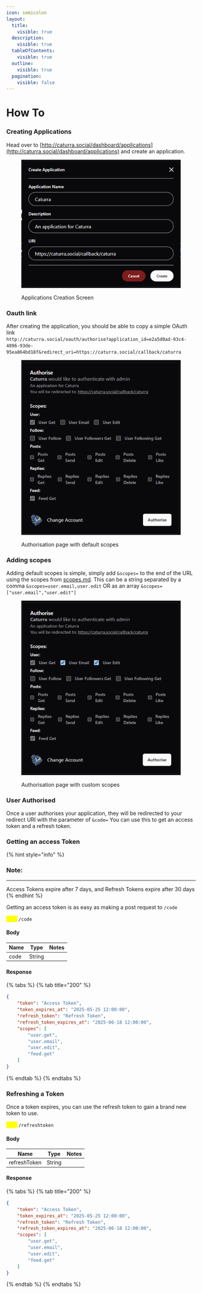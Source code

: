 ```yaml
---
icon: semicolon
layout:
  title:
    visible: true
  description:
    visible: true
  tableOfContents:
    visible: true
  outline:
    visible: true
  pagination:
    visible: false
---
```


# How To

### Creating Applications

Head over to [http://caturra.social/dashboard/applications](http://caturra.social/dashboard/applications) and create an application.

<figure><img src="../../../.gitbook/assets/image (1).png" alt=""><figcaption><p>Applications Creation Screen</p></figcaption></figure>

### Oauth link

After creating the application, you should be able to copy a simple OAuth link\
`http://caturra.social/oauth/authorise?application_id=e2a5d0ad-93c4-4896-93de-95ea864bd18f&redirect_uri=https://caturra.social/callback/caturra`

<figure><img src="../../../.gitbook/assets/image (2).png" alt=""><figcaption><p>Authorisation page with default scopes</p></figcaption></figure>

### Adding scopes

Adding default scopes is simple, simply add `&scopes=` to the end of the URL using the scopes from [scopes.md](../../../api/v1/scopes.md "mention"). This can be a string separated by a comma `&scopes=user.email,user.edit` OR as an array `&scopes=["user.email","user.edit"]`&#x20;

<figure><img src="../../../.gitbook/assets/image (3).png" alt=""><figcaption><p>Authorisation page with custom scopes</p></figcaption></figure>

### User Authorised

Once a user authorises your application, they will be redirected to your redirect URI with the parameter of `&code=` You can use this to get an access token and a refresh token.

### Getting an access Token

{% hint style="info" %}
### Note:

***

Access Tokens expire after 7 days, and Refresh Tokens expire after 30 days
{% endhint %}

Getting an access token is as easy as making a post request to `/code`

<mark style="color:yellow;">`POST`</mark> `/code`

#### Body

| Name | Type   | Notes |
| ---- | ------ | ----- |
| code | String |       |

#### Response

{% tabs %}
{% tab title="200" %}
```json
{
    "token": "Access Token",
    "token_expires_at": "2025-05-25 12:00:00",
    "refresh_token": "Refresh Token",
    "refresh_token_expires_at": "2025-06-18 12:00:00",
    "scopes": [
        "user.get",
        "user.email",
        "user.edit",
        "feed.get"
    ]
}
```
{% endtab %}
{% endtabs %}

### Refreshing a Token

Once a token expires, you can use the refresh token to gain a brand new token to use.

<mark style="color:yellow;">`POST`</mark> `/refreshtoken`

#### Body

| Name         | Type   | Notes |
| ------------ | ------ | ----- |
| refreshToken | String |       |

#### Response

{% tabs %}
{% tab title="200" %}
```json
{
    "token": "Access Token",
    "token_expires_at": "2025-05-25 12:00:00",
    "refresh_token": "Refresh Token",
    "refresh_token_expires_at": "2025-06-18 12:00:00",
    "scopes": [
        "user.get",
        "user.email",
        "user.edit",
        "feed.get"
    ]
}
```
{% endtab %}
{% endtabs %}
